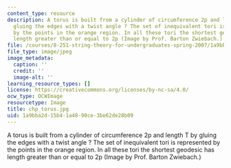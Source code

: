 ```yaml
---
content_type: resource
description: A torus is built from a cylinder of circumference 2p and length T by
  gluing the edges with a twist angle ? The set of inequivalent tori is represented
  by the points in the orange region. In all these tori the shortest geodesic has
  length greater than or equal to 2p (Image by Prof. Barton Zwiebach.)
file: /courses/8-251-string-theory-for-undergraduates-spring-2007/1a9bba2d15b41a4890ce3be62de28b09_chp_torus.jpg
file_type: image/jpeg
image_metadata:
  caption: ''
  credit: ''
  image-alt: ''
learning_resource_types: []
license: https://creativecommons.org/licenses/by-nc-sa/4.0/
ocw_type: OCWImage
resourcetype: Image
title: chp_torus.jpg
uid: 1a9bba2d-15b4-1a48-90ce-3be62de28b09
---
```

A torus is built from a cylinder of circumference 2p and length T by gluing the edges with a twist angle ? The set of inequivalent tori is represented by the points in the orange region. In all these tori the shortest geodesic has length greater than or equal to 2p (Image by Prof. Barton Zwiebach.)
